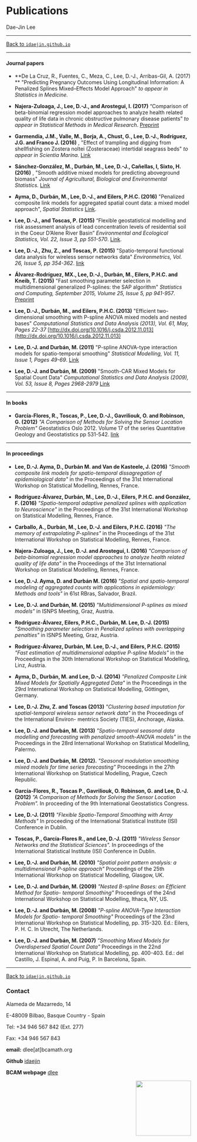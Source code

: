 # **Publications**
Dae-Jin Lee  

----------------------------

[Back to `idaejin.github.io`](http://idaejin.github.io/)

----------------------------

#### Journal papers

* **De La Cruz, R., Fuentes, C., Meza, C., Lee, D.-J., Arribas-Gil, A. (2017) ** "Predicting Pregnancy Outcomes Using Longitudinal Information: A Penalized Splines Mixed–Effects Model Approach" *to appear in Statistics in Medicine.*

* **Najera-Zuloaga, J., Lee, D.-J., and Arostegui, I. (2017)** “Comparison of beta-binomial regression model approaches to analyze health related quality of life data in chronic obstructive pulmonary disease patients” *to appear in Statistical Methods in Medical Research*. [Preprint](https://bird.bcamath.org/handle/20.500.11824/343)

* **Garmendia, J.M., Valle, M., Borja, A., Chust, G., Lee, D.-J., Rodríguez, J.G. and Franco J. (2016)** , "Effect of trampling and digging from shellfishing on Zostera noltei (Zosteraceae) intertidal seagrass beds" *to appear in Scientia Marina.* [Link](http://scimar.icm.csic.es/scimar/index.php/secId/6/IdArt/4429/)

* **Sánchez-González, M., Durbán, M., Lee, D.-J., Cañellas, I, Sixto, H. (2016)** , "Smooth additive mixed models for predicting aboveground biomass" *Journal of Agricultural, Biological and Environmental Statistics.* [Link](http://link.springer.com/article/10.1007/s13253-016-0271-4)

* **Ayma, D., Durbán, M., Lee, D.-J., and Eilers, P.H.C. (2016)** "Penalized composite link models for aggregated spatial count data: a mixed model approach", *Spatial Statistics*  [Link](http://www.sciencedirect.com/science/article/pii/S2211675316300318).

*    **Lee, D.-J., and Toscas, P. (2015)** “Flexible geostatistical modelling and risk assessment analysis of lead concentration levels of residential soil in the Coeur D’Alene River Basin” *Environmental and Ecological Statistics, Vol. 22, Issue 3, pp 551-570*. [Link](http://link.springer.com/article/10.1007/s10651-015-0310-2).

*    **Lee, D.-J., Zhu, Z., and Toscas, P. (2015)** "Spatio-temporal functional data analysis for wireless sensor networks data" *Environmetrics, Vol. 26, Issue 5, pp 354-362*. [link](http://onlinelibrary.wiley.com/doi/10.1002/env.2344/abstract)

*    **Álvarez-Rodríguez, MX., Lee, D.-J., Durbán, M., Eilers, P.H.C. and Kneib, T. (2015)** "Fast smoothing parameter selection in multidimensional generalized P-splines: the SAP algorithm" *Statistics and Computing, September 2015, Volume 25, Issue 5, pp 941-957*. [Preprint](https://bird.bcamath.org/bitstream/handle/20.500.11824/117/ws133026.pdf%3Bjsessionid%3DC39FF7BD89D72E5BAC956F9BABD58C1A.pdf?sequence=1&isAllowed=y)

*    **Lee, D.-J., Durbán, M., and Eilers, P.H.C. (2013)** "Efficient two-dimensional smoothing with P-spline ANOVA mixed models and nested bases" *Computational Statistics and Data Analysis (2013), Vol. 61, May, Pages 22-37* [http://dx.doi.org/10.1016/j.csda.2012.11.013](http://dx.doi.org/10.1016/j.csda.2012.11.013)

*    **Lee, D.-J. and Durbán, M. (2011)** "P-spline ANOVA-type interaction models for spatio-temporal smoothing" *Statistical Modelling, Vol. 11, Issue 1, Pages 49-69*. [Link](http://journals.sagepub.com/doi/pdf/10.1177/1471082X1001100104)

*    **Lee, D.-J. and Durbán, M. (2009)** "Smooth-CAR Mixed Models for Spatial Count Data" *Computational Statistics and Data Analysis (2009), Vol. 53, Issue 8, Pages 2968-2979* [Link](http://dx.doi.org/10.1016/j.csda.2008.07.025)
    

----------------------------

#### In books

* **García-Flores, R., Toscas, P., Lee, D.-J., Gavriliouk, O. and Robinson, G. (2012)** *"A Comparison of Methods for Solving the Sensor Location Problem"* Geostatistics Oslo 2012. Volume 17 of the series Quantitative Geology and Geostatistics pp 531-542. [link](http://dx.doi.org/10.1007/978-94-007-4153-9_43)


----------------------------

#### In proceedings

* **Lee, D.-J. Ayma, D., Durbán M. and Van de Kasteele, J. (2016)** *"Smooth
composite link models for spatio-temporal dissagregation of epidemiological data"* in the Proceedings of the 31st International Workshop on Statistical Modelling, Rennes, France.

* **Rodríguez-Álvarez, Durbán, M., Lee, D.-J., Eilers, P.H.C. and González, F. (2016)** *"Spatio-temporal adaptive penalized splines with application to Neuroscience"* in the Proceedings of the 31st International Workshop on Statistical Modelling, Rennes, France.

* **Carballo, A., Durbán, M., Lee, D.-J. and Eilers, P.H.C. (2016)** *"The memory of extrapolating
P-splines"* in the Proceedings of the 31st International Workshop on Statistical Modelling, Rennes, France.

* **Najera-Zuloaga, J., Lee, D.-J. and Arostegui, I. (2016)** *"Comparison of beta-binomial regression model approaches to analyze health related quality of life data"* in the Proceedings of the 31st International Workshop on Statistical Modelling, Rennes, France.

* **Lee, D.-J. Ayma, D. and Durbán M. (2016)** *"Spatial and spatio-temporal modeling of aggregated counts with applications in epidemiology: Methods and tools"* in 61st RBras, Salvador, Brazil.

* **Lee, D.-J. and Durbán, M. (2015)** *"Multidimensional P-splines as mixed models"* in ISNPS Meeting, Graz, Austria.

* **Rodríguez-Álvarez,  Eilers, P.H.C., Durbán, M. Lee, D.-J. (2015)** *"Smoothing parameter selection in Penalized splines with overlapping penalties"* in ISNPS Meeting, Graz, Austria.

* **Rodríguez-Álvarez, Durbán, M. Lee, D.-J., and Eilers, P.H.C. (2015)** *"Fast estimation of multidimensional adaptive P-spline Models"* in the Proceedings in the 30th International Workshop on Statistical Modelling, Linz, Austria.

* **Ayma, D., Durbán, M. and Lee, D.-J. (2014)** *"Penalized Composite Link Mixed Models for Spatially Aggregated Data"* in the Proceedings in the 29rd International Workshop on Statistical Modelling, Göttingen, Germany.

* **Lee, D.-J. Zhu, Z. and Toscas (2013)** *"Clustering based imputation for spatial-temporal wireless sensor network data"* in the Proceedings of the International Environ- mentrics Society (TIES), Anchorage, Alaska.

* **Lee, D.-J. and Durbán, M. (2013)** *"Spatio-temporal seasonal data modelling and forecasting with penalized smooth-ANOVA models"* in the Proceedings in the 28rd International Workshop on Statistical Modelling, Palermo.

* **Lee, D.-J. and Durbán, M. (2012).** *"Seasonal modulation smoothing mixed models for time series forecasting"* Proceedings in the 27th International Workshop on Statistical Modelling, Prague, Czech Republic.

* **García-Flores, R., Toscas P., Gavriliouk, O. Robinson, G. and Lee, D.-J.  (2012)** *"A Comparison of Methods for Solving the Sensor Location Problem".* In proceeding of the 9th International Geostatistics Congress.

* **Lee, D.-J. (2011)** *"Flexible Spatio-Temporal Smoothing with Array Methods"* In proceeding of the International Statistical Institute (ISI) Conference in Dublin.

* **Toscas, P., García-Flores R., and Lee, D.-J. (2011)** *"Wireless Sensor Networks and the Statistical Sciences".* In proceedings of the International Statistical Institute (ISI) Conference in Dublin.

* **Lee, D.-J. and Durbán, M. (2010)** *"Spatial point pattern analysis: a multidimensional P-spline approach"* Proceedings of the 25th International Workshop on Statistical Modelling, Glasgow, UK.

* **Lee, D.-J. and Durbán, M. (2009)** *"Nested B-spline Bases: an Efficient Method for Spatio- temporal Smoothing"* Proceedings of the 24nd International Workshop on Statistical Modelling, Ithaca, NY, US.

* **Lee, D.-J. and Durbán, M. (2008)** *"P-spline ANOVA-Type Interaction Models for Spatio- temporal Smoothing"* Proceedings of the 23nd International Workshop on Statistical Modelling, pp. 315-320. Ed.: Eilers, P. H. C. In Utrecht, The Netherlands.

* **Lee, D.-J. and Durbán, M. (2007)** *"Smoothing Mixed Models for Overdispersed Spatial Count Data"* Proceedings in the 22nd International Workshop on Statistical Modelling, pp. 400-403. Ed.: del Castillo, J. Espinal, A. and Puig, P. In Barcelona, Spain.






------------------------------------      
[Back to `idaejin.github.io`](http://idaejin.github.io/)

### Contact

Alameda de Mazarredo, 14

E-48009 Bilbao, Basque Country - Spain

Tel: +34 946 567 842 (Ext. 277)

Fax: +34 946 567 843

**email:** dlee[at]bcamath.org

**Github** [idaejin](https://github.com/idaejin/)

**BCAM webpage** [dlee](http://www.bcamath.org/en/people/dlee)

<img src="http://www.bcamath.org/public_images/logo_bcam.jpg" style="width: 150px;" align="right">
